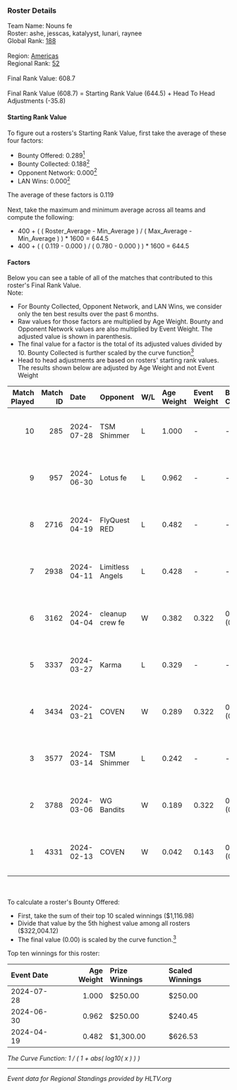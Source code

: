### Roster Details<br />
Team Name: Nouns fe<br />
Roster: ashe, jesscas, katalyyst, lunari, raynee<br />
Global Rank: [188](../standings_global.md)<br />
<br />
Region: [Americas]( ../standings_americas.md)<br />
Regional Rank: [52]( ../standings_americas.md)<br />
<br />
Final Rank Value:  608.7<br />
<br />
Final Rank Value (608.7) = Starting Rank Value (644.5) + Head To Head Adjustments (-35.8)<br />

#### Starting Rank Value<br />
To figure out a rosters's Starting Rank Value, first take the average of these four factors:<br />
- Bounty Offered: 0.289[<sup>1</sup>](#table2)
- Bounty Collected: 0.188[<sup>2</sup>](#table1)
- Opponent Network: 0.000[<sup>2</sup>](#table1)
- LAN Wins: 0.000[<sup>2</sup>](#table1)

The average of these factors is 0.119<br />
<br />
Next, take the maximum and minimum average across all teams and compute the following:<br />
- 400 + ( ( Roster_Average - Min_Average ) / ( Max_Average - Min_Average ) ) * 1600 = 644.5
- 400 + ( ( 0.119 - 0.000 ) / ( 0.780 - 0.000 ) ) * 1600 = 644.5


#### Factors<br />
Below you can see a table of all of the matches that contributed to this roster's Final Rank Value.<br />
Note:<br />

- For Bounty Collected, Opponent Network, and LAN Wins, we consider only the ten best results over the past 6 months.
- Raw values for those factors are multiplied by Age Weight. Bounty and Opponent Network values are also multiplied by Event Weight. The adjusted value is shown in parenthesis.
- The final value for a factor is the total of its adjusted values divided by 10. Bounty Collected is further scaled by the curve function[<sup>3</sup>](#curveFunction)
- Head to head adjustments are based on rosters' starting rank values. The results shown below are adjusted by Age Weight and not Event Weight
<span id="table1"></span><br />


| Match Played | Match ID | Date       | Opponent         | W/L | Age Weight | Event Weight | Bounty Collected | Opponent Network | LAN Wins  | H2H Adj. | Roster                                   |
| -: | -: | :- | :- | :- | :- | :- | :- | :- | :- | -: | :- |
|           10 |      285 | 2024-07-28 | TSM Shimmer      | L   | 1.000      | -            | -                | -                | -         |   -12.61 | ashe, jesscas, katalyyst, lunari, raynee |
|            9 |      957 | 2024-06-30 | Lotus fe         | L   | 0.962      | -            | -                | -                | -         |   -14.92 | ashe, daria, jesscas, katalyyst, raynee  |
|            8 |     2716 | 2024-04-19 | FlyQuest RED     | L   | 0.482      | -            | -                | -                | -         |    -5.25 | ashe, katalyyst, Knopk@, lunari, tokkis  |
|            7 |     2938 | 2024-04-11 | Limitless Angels | L   | 0.428      | -            | -                | -                | -         |    -6.85 | ashe, jesscas, katalyyst, lunari, tokkis |
|            6 |     3162 | 2024-04-04 | cleanup crew fe  | W   | 0.382      | 0.322        | 0.002 (0.000)    | 0.020 (0.003)    | 0 (0.000) |     5.74 | ashe, jesscas, katalyyst, lunari, tokkis |
|            5 |     3337 | 2024-03-27 | Karma            | L   | 0.329      | -            | -                | -                | -         |    -5.12 | ashe, jesscas, katalyyst, lunari, tokkis |
|            4 |     3434 | 2024-03-21 | COVEN            | W   | 0.289      | 0.322        | 0.001 (0.000)    | 0.000 (0.000)    | 0 (0.000) |     3.11 | ashe, jesscas, katalyyst, lunari, tokkis |
|            3 |     3577 | 2024-03-14 | TSM Shimmer      | L   | 0.242      | -            | -                | -                | -         |    -3.19 | ashe, jesscas, katalyyst, lunari, Rice   |
|            2 |     3788 | 2024-03-06 | WG Bandits       | W   | 0.189      | 0.322        | 0.002 (0.000)    | 0.020 (0.001)    | 0 (0.000) |     2.82 | ashe, jesscas, katalyyst, lunari, Rice   |
|            1 |     4331 | 2024-02-13 | COVEN            | W   | 0.042      | 0.143        | 0.001 (0.000)    | 0.000 (0.000)    | 0 (0.000) |     0.46 | ashe, jesscas, katalyyst, lunari, Rice   |

<br />
<span id="table2"></span><br />
To calculate a roster's Bounty Offered:<br />

- First, take the sum of their top 10 scaled winnings ($1,116.98)
- Divide that value by the 5th highest value among all rosters ($322,004.12)
- The final value (0.00) is scaled by the curve function.[<sup>3</sup>](#curveFunction)

Top ten winnings for this roster:<br />

| Event Date | Age Weight | Prize Winnings | Scaled Winnings |
| :- | -: | :- | :- |
| 2024-07-28 |      1.000 | $250.00        | $250.00         |
| 2024-06-30 |      0.962 | $250.00        | $240.45         |
| 2024-04-19 |      0.482 | $1,300.00      | $626.53         |


<span id="curveFunction"></span>_The Curve Function: 1 / ( 1 + abs( log10( x ) ) )_<br />

---
_Event data for Regional Standings provided by HLTV.org_<br />
